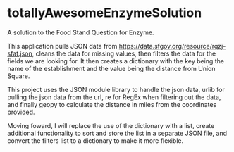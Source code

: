 # totallyAwesomeEnzymeSolution
A solution to the Food Stand Question for Enzyme. 

This application pulls JSON data from https://data.sfgov.org/resource/rqzj-sfat.json, cleans the data for missing values, then filters the data for the fields we are looking for. It then creates a dictionary with the key being the name of the establishment and the value being the distance from Union Square. 

This project uses the JSON module library to handle the json data, urlib for pulling the json data from the url, re for RegEx when filtering out the data, and finally geopy to calculate the distance in miles from the coordinates provided. 

Moving foward, I will replace the use of the dictionary with a list, create additional functionality to sort and store the list in a separate JSON file, and convert the filters list to a dictionary to make it more flexible. 